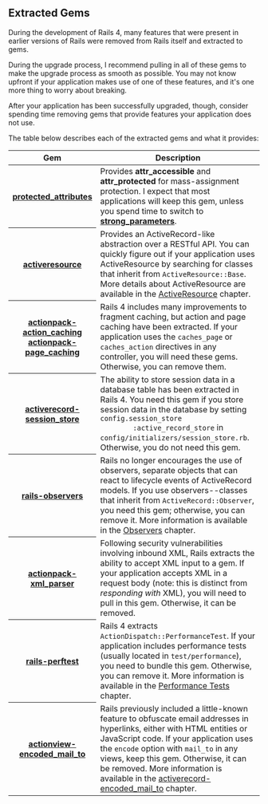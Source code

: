 ## <a id="extracted-gems"></a>Extracted Gems

During the development of Rails 4, many features that were present in earlier
versions of Rails were removed from Rails itself and extracted to gems.

During the upgrade process, I recommend pulling in all of these gems to make
the upgrade process as smooth as possible. You may not know upfront if your
application makes use of one of these features, and it's one more thing to
worry about breaking.

After your application has been successfully upgraded, though, consider
spending time removing gems that provide features your application does not
use.

The table below describes each of the extracted gems and what it provides:

<table class="table table-bordered table-condensed">
  <thead>
    <tr>
      <th>Gem</th>
      <th>Description</th>
    </tr>
  </thead>
  <tbody>
    <tr>
      <th>
        <a href="https://github.com/rails/protected_attributes">protected_attributes</a>
      </th>
      <td>
        Provides <strong>attr_accessible</strong> and
        <strong>attr_protected</strong> for mass-assignment protection. I
        expect that most applications will keep this gem, unless you spend time
        to switch to <a
        href="#strong_parameters"><strong>strong_parameters</strong></a>.
      </td>
    </tr>
    <tr>
      <th>
        <a href="https://github.com/rails/activeresource">activeresource</a>
      </th>
      <td>
        Provides an ActiveRecord-like abstraction over a RESTful API. You can
        quickly figure out if your application uses ActiveResource by searching
        for classes that inherit from <code>ActiveResource::Base</code>. More
        details about ActiveResource are available in the <a
        href="#activeresource">ActiveResource</a> chapter.
      </td>
    </tr>
    <tr>
      <th>
        <a href="https://github.com/rails/actionpack-action_caching">actionpack-action_caching</a><br/>
        <a href="https://github.com/rails/actionpack-page_caching">actionpack-page_caching</a>
      </th>
      <td>
        Rails 4 includes many improvements to fragment caching, but action and
        page caching have been extracted. If your application uses the
        <code>caches_page</code> or <code>caches_action</code> directives in
        any controller, you will need these gems. Otherwise, you can remove
        them.
      </td>
    </tr>
    <tr>
      <th>
        <a href="https://github.com/rails/activerecord-session_store">activerecord-session_store</a>
      </th>
      <td>
        The ability to store session data in a database table has been
        extracted in Rails 4. You need this gem if you store session data in
        the database by setting <code>config.session_store
        :active_record_store</code> in
        <code>config/initializers/session_store.rb</code>. Otherwise, you do not
        need this gem.
      </td>
    </tr>
    <tr>
      <th>
        <a href="https://github.com/rails/rails-observers">rails-observers</a>
      </th>
      <td>
        Rails no longer encourages the use of observers, separate objects that
        can react to lifecycle events of ActiveRecord models. If you use
        observers--classes that inherit from <code>ActiveRecord::Observer</code>,
        you need this gem; otherwise, you can remove it. More information is
        available in the <a href="#observers">Observers</a> chapter.
      </td>
    </tr>
    <tr>
      <th>
        <a href="https://github.com/rails/actionpack-xml_parser">actionpack-xml_parser</a>
      </th>
      <td>
        Following security vulnerabilities involving inbound XML, Rails
        extracts the ability to accept XML input to a gem. If your application
        accepts XML in a request body (note: this is distinct from
        <em>responding with</em> XML), you will need to pull in this gem.
        Otherwise, it can be removed.
      </td>
    </tr>
    <tr>
      <th>
        <a href="https://github.com/rails/rails-perftest">rails-perftest</a>
      </th>
      <td>
        Rails 4 extracts <code>ActionDispatch::PerformanceTest</code>. If your
        application includes performance tests (usually located in
        <code>test/performance</code>), you need to bundle this gem. Otherwise,
        you can remove it. More information is available in the <a
        href="#performance-tests">Performance Tests</a> chapter.
      </td>
    </tr>
    <tr>
      <th>
        <a href="https://github.com/reed/actionview-encoded_mail_to">actionview-encoded_mail_to</a>
      </th>
      <td>
        Rails previously included a little-known feature to obfuscate email
        addresses in hyperlinks, either with HTML entities or JavaScript code.
        If your application uses the <code>encode</code> option with
        <code>mail_to</code> in any views, keep this gem. Otherwise, it can be
        removed. More information is available in the <a
        href="#actionview-encoded_mail_to">activerecord-encoded_mail_to</a>
        chapter.
      </td>
    </tr>
  </tbody>
</table>
